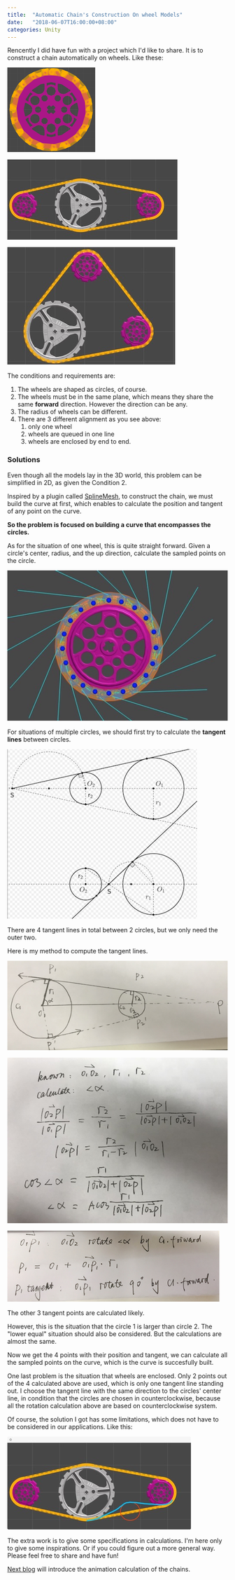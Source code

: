 ```yaml
---
title:  "Automatic Chain's Construction On wheel Models"
date:   "2018-06-07T16:00:00+08:00"
categories: Unity
---
```




Rencently I did have fun with a project which I'd like to share. It is to construct a chain automatically on wheels. Like these:

![](/blog/assets/img-auto-draw-chain/1.png)

![](/blog/assets/img-auto-draw-chain/2.jpg)

![](/blog/assets/img-auto-draw-chain/3.jpg)



The conditions and requirements are:

1. The wheels are shaped as circles, of course. 
2. The wheels must be in the same plane, which means they share the same **forward** direction. However the direction can be any.
3. The radius of wheels can be different.
4. There are 3 different alignment as you see above: 
   1. only one wheel
   2. wheels are queued in one line
   3. wheels are enclosed by end to end.



### Solutions

Even though all the models lay in the 3D world, this problem can be simplified in 2D, as given the Condition 2.

Inspired by a plugin called [SplineMesh](https://assetstore.unity.com/packages/tools/modeling/splinemesh-104989), to construct the chain, we must build the curve at first, which enables to calculate the position and tangent of any point on the curve.

**So the problem is focused on building a curve that encompasses the circles.**

As for the situation of one wheel, this is quite straight forward. Given a circle's center, radius, and the up direction, calculate the sampled points on the circle.

![](/blog/assets/img-auto-draw-chain/4.jpg)

For situations of multiple circles, we should first try to calculate the **tangent lines** between circles.

![](/blog/assets/img-auto-draw-chain/5.png)

There are 4 tangent lines in total between 2 circles, but we only need the outer two.

Here is my method to compute the tangent lines.

![](/blog/assets/img-auto-draw-chain/6.png)

![](/blog/assets/img-auto-draw-chain/7.jpg)

![](/blog/assets/img-auto-draw-chain/8.jpg)

The other 3 tangent points are calculated likely.

However, this is the situation that the circle 1 is larger than circle 2. The "lower equal" situation should also be considered. But the calculations are almost the same.

Now we get the 4 points with their position and tangent, we can calculate all the sampled points on the curve, which is the curve is succesfully built.



One last problem is the situation that wheels are enclosed. Only 2 points out of the 4 calculated above are used, which is only one tangent line standing out. I choose the tangent line with the same direction to the circles' center line, in condition that the circles are chosen in counterclockwise, because all the rotation calculation above are based on counterclockwise system. 



Of course, the solution I got has some limitations, which does not have to be considered in our applications. Like this:

![](/blog/assets/img-auto-draw-chain/9.jpg)

The extra work is to give some specifications in calculations. I'm here only to give some inspirations. Or if you could figure out a more general way.  Please feel free to share and have fun!



[Next blog]({%POST_URL%}/2018-6-10-chain-animation-on-wheels) will introduce the animation calculation of the chains.